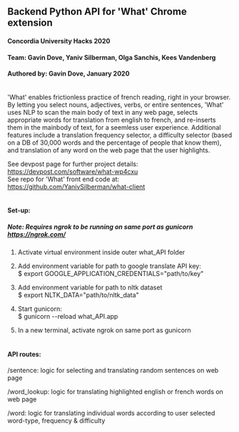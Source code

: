 ## Backend Python API for 'What' Chrome extension

#### Concordia University Hacks 2020

#### Team: Gavin Dove, Yaniv Silberman, Olga Sanchis, Kees Vandenberg

#### Authored by: Gavin Dove, January 2020 <br/> <br/>

'What' enables frictionless practice of french reading, right in your browser. By letting you select nouns, adjectives,
verbs, or entire sentences, 'What' uses NLP to scan the main body of text in any web page, selects appropriate words for
translation from english to french, and re-inserts them in the mainbody of text, for a seemless user experience.
Additional features include a translation frequency selector, a difficulty selector (based on a DB of 30,000 words and
the percentage of people that know them), and translation of any word on the web page that the user highlights.

See devpost page for further project details: https://devpost.com/software/what-wp4cxu <br/>
See repo for 'What' front end code at: https://github.com/YanivSilberman/what-client <br/> <br/>

#### Set-up: <br/>

##### Note: Requires ngrok to be running on same port as gunicorn   https://ngrok.com/

1. Activate virtual environment inside outer what_API folder

2. Add environment variable for path to google translate API key: <br/>
    $ export GOOGLE_APPLICATION_CREDENTIALS="path/to/key"
    
3. Add environment variable for path to nltk dataset <br/>
    $ export NLTK_DATA="path/to/nltk_data"
    
4. Start gunicorn: <br/>
    $ gunicorn --reload what_API.app
    
5. In a new terminal, activate ngrok on same port as gunicorn <br/> <br/>

#### API routes:

/sentence:        logic for selecting and translating random sentences on web page

/word_lookup:     logic for translating highlighted english or french words on web page

/word:            logic for translating individual words according to user selected word-type, frequency & difficulty
